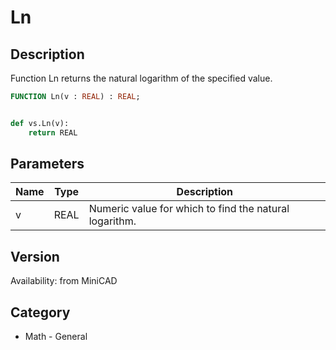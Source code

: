 # Ln

## Description
Function Ln returns the natural logarithm of the specified value.

```pascal
FUNCTION Ln(v : REAL) : REAL;
```

```python

def vs.Ln(v):
    return REAL
```

## Parameters
|Name|Type|Description|
|---|---|---|
|v|REAL|Numeric value for which to find the natural logarithm.|

## Version
Availability: from MiniCAD
## Category
* Math - General

